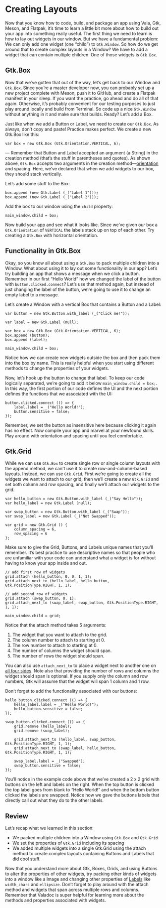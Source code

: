 # Creating Layouts

Now that you know how to code, build, and package an app using Vala, Gtk, Meson, and Flatpak, it’s time to learn a little bit more about how to build out your app into something really useful. The first thing we need to learn is how to lay out widgets in our window. But we have a fundamental problem: We can only add one widget \(one “child”\) to `Gtk.Window`. So how do we get around that to create complex layouts in a Window? We have to add a widget that can contain multiple children. One of those widgets is `Gtk.Box`.

## Gtk.Box

Now that we’ve gotten that out of the way, let’s get back to our Window and `Gtk.Box`. Since you’re a master developer now, you can probably set up a new project complete with Meson, push it to GitHub, and create a Flatpak manifest in your sleep. If you want the practice, go ahead and do all of that again. Otherwise, it’s probably convenient for our testing purposes to just play around locally and build from Terminal. So code up a nice `Gtk.Window` without anything in it and make sure that builds. Ready? Let’s add a Box.

Just like when we add a Button or Label, we need to create our `Gtk.Box`. As always, don’t copy and paste! Practice makes perfect. We create a new Gtk.Box like this:

```vala
var box = new Gtk.Box (Gtk.Orientation.VERTICAL, 6);
```
—
Remember that Button and Label accepted an argument \(a String\) in the creation method \(that’s the stuff in parentheses and quotes\). As shown above, `Gtk.Box` accepts two arguments in the creation method—[orientation](https://valadoc.org/gtk4/Gtk.Orientation) and spacing. Here, we’ve declared that when we add widgets to our box, they should stack vertically.

Let’s add some stuff to the Box:

```vala
box.append (new Gtk.Label (_("Label 1")));
box.append (new Gtk.Label (_("Label 2")));
```

Add the box to our window using the `child` property:

```vala
main_window.child = box;
```

Now build your app and see what it looks like. Since we’ve given our box a `Gtk.Orientation` of `VERTICAL` the labels stack up on top of each other. Try creating a `Gtk.Box` with horizontal orientation.

## Functionality in Gtk.Box

Okay, so you know all about using a `Gtk.Box` to pack multiple children into a Window. What about using it to lay out some functionality in our app? Let’s try building an app that shows a message when we click a button. Remember in our first “Hello World” how we changed the label of the button with `button.clicked.connect`? Let’s use that method again, but instead of just changing the label of the button, we’re going to use it to change an empty label to a message.

Let’s create a Window with a vertical Box that contains a Button and a Label:

```vala
var button = new Gtk.Button.with_label (_("Click me!"));

var label = new Gtk.Label (null);

var box = new Gtk.Box (Gtk.Orientation.VERTICAL, 6);
box.append (button);
box.append (label);

main_window.child = box;
```

Notice how we can create new widgets outside the box and then pack them into the box by name. This is really helpful when you start using different methods to change the properties of your widgets.

Now, let’s hook up the button to change that label. To keep our code logically separated, we’re going to add it below `main_window.child = box;`. In this way, the first portion of our code defines the UI and the next portion defines the functions that we associated with the UI:

```vala
button.clicked.connect (() => {
    label.label = _("Hello World!");
    button.sensitive = false;
});
```

Remember, we set the button as insensitive here because clicking it again has no effect. Now compile your app and marvel at your newfound skills. Play around with orientation and spacing until you feel comfortable.

## Gtk.Grid

While we can use `Gtk.Box` to create single row or single column layouts with the append method, we can't use it to create row-and-column-based layouts. Instead, we can use `Gtk.Grid`. First we’re going to create all the widgets we want to attach to our grid, then we’ll create a new `Gtk.Grid` and set both column and row spacing, and finally we’ll attach our widgets to the grid.

```vala
var hello_button = new Gtk.Button.with_label (_("Say Hello"));
var hello_label = new Gtk.Label (null);

var swap_button = new Gtk.Button.with_label (_("Swap"));
var swap_label = new Gtk.Label (_("Not Swapped"));

var grid = new Gtk.Grid () {
    column_spacing = 6,
    row_spacing = 6
};
```

Make sure to give the Grid, Buttons, and Labels unique names that you’ll remember. It’s best practice to use descriptive names so that people who are unfamiliar with your code can understand what a widget is for without having to know your app inside and out.

```vala
// add first row of widgets
grid.attach (hello_button, 0, 0, 1, 1);
grid.attach_next_to (hello_label, hello_button, Gtk.PositionType.RIGHT, 1, 1);

// add second row of widgets
grid.attach (swap_button, 0, 1);
grid.attach_next_to (swap_label, swap_button, Gtk.PositionType.RIGHT, 1, 1);

main_window.child = grid;
```

Notice that the attach method takes 5 arguments:

1. The widget that you want to attach to the grid.
2. The column number to attach to starting at 0.
3. The row number to attach to starting at 0.
4. The number of columns the widget should span.
5. The number of rows the widget should span.

You can also use `attach_next_to` to place a widget next to another one on [all four sides](https://valadoc.org/gtk4/Gtk.PositionType). Note also that providing the number of rows and columns the widget should span is optional. If you supply only the column and row numbers, Gtk will assume that the widget will span 1 column and 1 row.

Don’t forget to add the functionality associated with our buttons:

```vala
hello_button.clicked.connect (() => {
    hello_label.label = _("Hello World!");
    hello_button.sensitive = false;
});

swap_button.clicked.connect (() => {
    grid.remove (hello_label);
    grid.remove (swap_label);

    grid.attach_next_to (hello_label, swap_button, Gtk.PositionType.RIGHT, 1, 1);
    grid.attach_next_to (swap_label, hello_button, Gtk.PositionType.RIGHT, 1, 1);

    swap_label.label = _("Swapped");
    swap_button.sensitive = false;
});
```

You’ll notice in the example code above that we’ve created a 2 x 2 grid with buttons on the left and labels on the right. When the top button is clicked the top label goes from blank to “Hello World!” and when the bottom button clicked the labels are swapped. Notice how we gave the buttons labels that directly call out what they do to the other labels.

## Review

Let’s recap what we learned in this section:

* We packed multiple children into a Window using `Gtk.Box` and `Gtk.Grid`
* We set the properties of `Gtk.Grid` including its spacing
* We added multiple widgets into a single Gtk.Grid using the attach method to create complex layouts containing Buttons and Labels that did cool stuff.

Now that you understand more about Gtk, Boxes, Grids, and using Buttons to alter the properties of other widgets, try packing other kinds of widgets into a window like a Image and changing other properties of [Labels](https://valadoc.org/gtk4/Gtk.Label) like `width_chars` and `ellipsize`. Don’t forget to play around with the attach method and widgets that span across multiple rows and columns. Remember that Valadoc is super helpful for learning more about the methods and properties associated with widgets.
